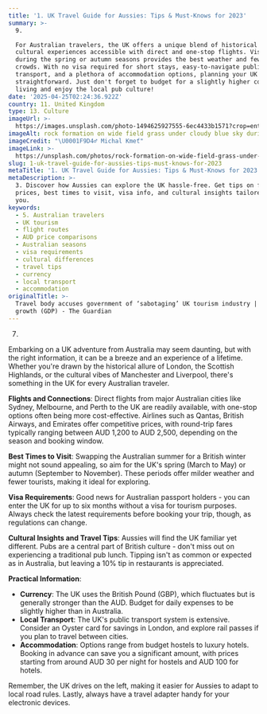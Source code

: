 ```yaml
---
title: '1. UK Travel Guide for Aussies: Tips & Must-Knows for 2023'
summary: >-
  9. 

  For Australian travelers, the UK offers a unique blend of historical and
  cultural experiences accessible with direct and one-stop flights. Visiting
  during the spring or autumn seasons provides the best weather and fewer
  crowds. With no visa required for short stays, easy-to-navigate public
  transport, and a plethora of accommodation options, planning your UK trip is
  straightforward. Just don't forget to budget for a slightly higher cost of
  living and enjoy the local pub culture!
date: '2025-04-25T02:24:36.922Z'
country: 11. United Kingdom
type: 13. Culture
imageUrl: >-
  https://images.unsplash.com/photo-1494625927555-6ec4433b1571?crop=entropy&cs=tinysrgb&fit=max&fm=jpg&ixid=M3w3Mzk5OTB8MHwxfHNlYXJjaHwxfHwxMS4lMjBVbml0ZWQlMjBLaW5nZG9tJTIwMTMuJTIwQ3VsdHVyZSUyMHRyYXZlbCUyMGxhbmRzY2FwZXxlbnwwfDB8fHwxNzQ1NTQ3ODc2fDA&ixlib=rb-4.0.3&q=80&w=1080
imageAlt: rock formation on wide field grass under cloudy blue sky during daytime
imageCredit: "\U0001F9D4‍♂️ Michal Kmeť"
imageLink: >-
  https://unsplash.com/photos/rock-formation-on-wide-field-grass-under-cloudy-blue-sky-during-daytime-M9O6GRrEEDY
slug: 1-uk-travel-guide-for-aussies-tips-must-knows-for-2023
metaTitle: '1. UK Travel Guide for Aussies: Tips & Must-Knows for 2023'
metaDescription: >-
  3. Discover how Aussies can explore the UK hassle-free. Get tips on flights,
  prices, best times to visit, visa info, and cultural insights tailored for
  you.
keywords:
  - 5. Australian travelers
  - UK tourism
  - flight routes
  - AUD price comparisons
  - Australian seasons
  - visa requirements
  - cultural differences
  - travel tips
  - currency
  - local transport
  - accommodation
originalTitle: >-
  Travel body accuses government of ‘sabotaging’ UK tourism industry | Economic
  growth (GDP) - The Guardian
---
```

7. 
Embarking on a UK adventure from Australia may seem daunting, but with the right information, it can be a breeze and an experience of a lifetime. Whether you're drawn by the historical allure of London, the Scottish Highlands, or the cultural vibes of Manchester and Liverpool, there's something in the UK for every Australian traveler.

**Flights and Connections**: Direct flights from major Australian cities like Sydney, Melbourne, and Perth to the UK are readily available, with one-stop options often being more cost-effective. Airlines such as Qantas, British Airways, and Emirates offer competitive prices, with round-trip fares typically ranging between AUD 1,200 to AUD 2,500, depending on the season and booking window.

**Best Times to Visit**: Swapping the Australian summer for a British winter might not sound appealing, so aim for the UK's spring (March to May) or autumn (September to November). These periods offer milder weather and fewer tourists, making it ideal for exploring.

**Visa Requirements**: Good news for Australian passport holders - you can enter the UK for up to six months without a visa for tourism purposes. Always check the latest requirements before booking your trip, though, as regulations can change.

**Cultural Insights and Travel Tips**: Aussies will find the UK familiar yet different. Pubs are a central part of British culture - don't miss out on experiencing a traditional pub lunch. Tipping isn't as common or expected as in Australia, but leaving a 10% tip in restaurants is appreciated.

**Practical Information**:
- **Currency**: The UK uses the British Pound (GBP), which fluctuates but is generally stronger than the AUD. Budget for daily expenses to be slightly higher than in Australia.
- **Local Transport**: The UK's public transport system is extensive. Consider an Oyster card for savings in London, and explore rail passes if you plan to travel between cities.
- **Accommodation**: Options range from budget hostels to luxury hotels. Booking in advance can save you a significant amount, with prices starting from around AUD 30 per night for hostels and AUD 100 for hotels.

Remember, the UK drives on the left, making it easier for Aussies to adapt to local road rules. Lastly, always have a travel adapter handy for your electronic devices.
